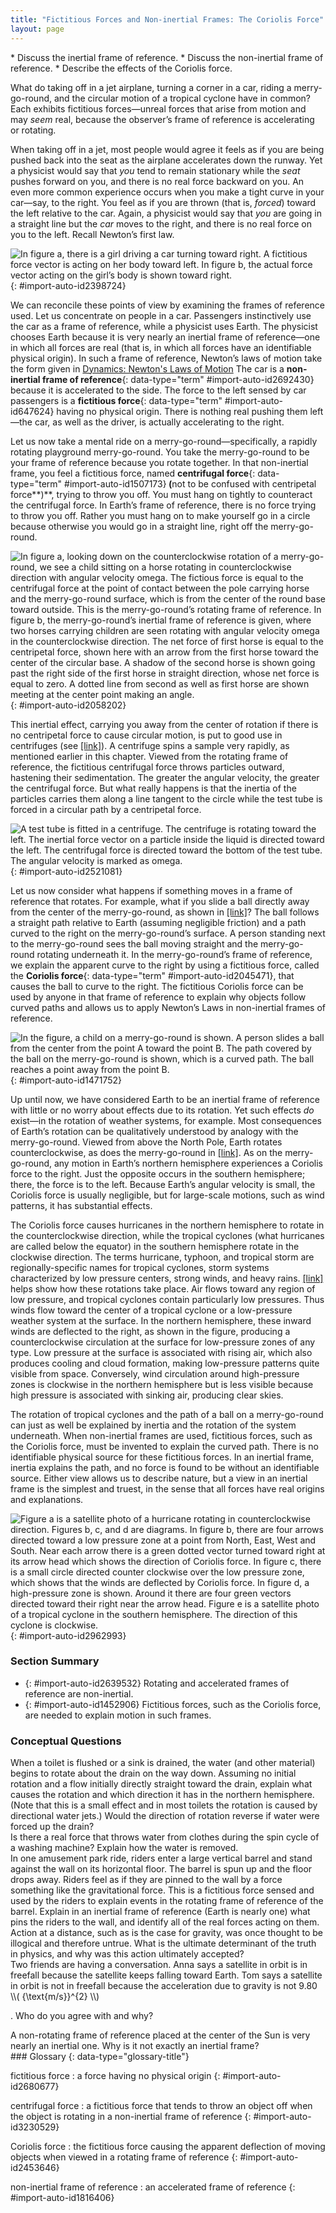 ```yaml
---
title: "Fictitious Forces and Non-inertial Frames: The Coriolis Force"
layout: page
---
```



<div data-type="abstract" markdown="1">
* Discuss the inertial frame of reference.
* Discuss the non-inertial frame of reference.
* Describe the effects of the Coriolis force.

</div>

What do taking off in a jet airplane, turning a corner in a car, riding a merry-go-round, and the circular motion of a tropical cyclone have in common? Each exhibits fictitious forces—unreal forces that arise from motion and may *seem* real, because the observer’s frame of reference is accelerating or rotating.

When taking off in a jet, most people would agree it feels as if you are being pushed back into the seat as the airplane accelerates down the runway. Yet a physicist would say that *you* tend to remain stationary while the *seat* pushes forward on you, and there is no real force backward on you. An even more common experience occurs when you make a tight curve in your car—say, to the right. You feel as if you are thrown (that is, *forced*) toward the left relative to the car. Again, a physicist would say that *you* are going in a straight line but the *car* moves to the right, and there is no real force on you to the left. Recall Newton’s first law.

 ![In figure a, there is a girl driving a car turning toward right. A fictitious force vector is acting on her body toward left. In figure b, the actual force vector acting on the girl&#x2019;s body is shown toward right.](../resources/Figure_07_04_01a.jpg "(a) The car driver feels herself forced to the left relative to the car when she makes a right turn. This is a fictitious force arising from the use of the car as a frame of reference. (b) In the Earth&#x2019;s frame of reference, the driver moves in a straight line, obeying Newton&#x2019;s first law, and the car moves to the right. There is no real force to the left on the driver relative to Earth. There is a real force to the right on the car to make it turn."){: #import-auto-id2398724}

We can reconcile these points of view by examining the frames of reference used. Let us concentrate on people in a car. Passengers instinctively use the car as a frame of reference, while a physicist uses Earth. The physicist chooses Earth because it is very nearly an inertial frame of reference—one in which all forces are real (that is, in which all forces have an identifiable physical origin). In such a frame of reference, Newton’s laws of motion take the form given in [Dynamics: Newton\'s Laws of Motion](/contents/m42129) The car is a **non-inertial frame of reference**{: data-type="term" #import-auto-id2692430} because it is accelerated to the side. The force to the left sensed by car passengers is a **fictitious force**{: data-type="term" #import-auto-id647624} having no physical origin. There is nothing real pushing them left—the car, as well as the driver, is actually accelerating to the right.

Let us now take a mental ride on a merry-go-round—specifically, a rapidly rotating playground merry-go-round. You take the merry-go-round to be your frame of reference because you rotate together. In that non-inertial frame, you feel a fictitious force, named **centrifugal force**{: data-type="term" #import-auto-id1507173}<strong> (</strong>not to be confused with centripetal force**)**, trying to throw you off. You must hang on tightly to counteract the centrifugal force. In Earth’s frame of reference, there is no force trying to throw you off. Rather you must hang on to make yourself go in a circle because otherwise you would go in a straight line, right off the merry-go-round.

 ![In figure a, looking down on the counterclockwise rotation of a merry-go-round, we see a child sitting on a horse rotating in counterclockwise direction with angular velocity omega. The fictious force is equal to the centrifugal force at the point of contact between the pole carrying horse and the merry-go-round surface, which is from the center of the round base toward outside. This is the merry-go-round&#x2019;s rotating frame of reference. In figure b, the merry-go-round&#x2019;s inertial frame of reference is given, where two horses carrying children are seen rotating with angular velocity omega in the counterclockwise direction. The net force of first horse is equal to the centripetal force, shown here with an arrow from the first horse toward the center of the circular base. A shadow of the second horse is shown going past the right side of the first horse in straight direction, whose net force is equal to zero. A dotted line from second as well as first horse are shown meeting at the center point making an angle.](../resources/Figure_07_04_02a.jpg "(a) A rider on a merry-go-round feels as if he is being thrown off. This fictitious force is called the centrifugal force&#x2014;it explains the rider&#x2019;s motion in the rotating frame of reference.  (b) In an inertial frame of reference and according to Newton&#x2019;s laws, it is his inertia that carries him off and not a real force (the  unshaded rider has Fnet=0 size 12{F rSub { size 8{&quot;net&quot;} } =0} {} and heads in a straight line). A real force, Fcentripetal size 12{F rSub { size 8{&quot;centripetal&quot;} } } {}, is needed to cause a circular path. "){: #import-auto-id2058202}

This inertial effect, carrying you away from the center of rotation if there is no centripetal force to cause circular motion, is put to good use in centrifuges (see [\[link\]](#import-auto-id2521081)). A centrifuge spins a sample very rapidly, as mentioned earlier in this chapter. Viewed from the rotating frame of reference, the fictitious centrifugal force throws particles outward, hastening their sedimentation. The greater the angular velocity, the greater the centrifugal force. But what really happens is that the inertia of the particles carries them along a line tangent to the circle while the test tube is forced in a circular path by a centripetal force.

 ![A test tube is fitted in a centrifuge. The centrifuge is rotating toward the left. The inertial force vector on a particle inside the liquid is directed toward the left. The  centrifugal force is directed toward the bottom of the test tube. The angular velocity is marked as omega.](../resources/Figure_07_04_03a.jpg "Centrifuges use inertia to perform their task. Particles in the fluid sediment come out because their inertia carries them away from the center of rotation. The large angular velocity of the centrifuge quickens the sedimentation. Ultimately, the particles will come into contact with the test tube walls, which will then supply the centripetal force needed to make them move in a circle of constant radius."){: #import-auto-id2521081}

Let us now consider what happens if something moves in a frame of reference that rotates. For example, what if you slide a ball directly away from the center of the merry-go-round, as shown in [\[link\]](#import-auto-id1471752)? The ball follows a straight path relative to Earth (assuming negligible friction) and a path curved to the right on the merry-go-round’s surface. A person standing next to the merry-go-round sees the ball moving straight and the merry-go-round rotating underneath it. In the merry-go-round’s frame of reference, we explain the apparent curve to the right by using a fictitious force, called the **Coriolis force**{: data-type="term" #import-auto-id2045471}, that causes the ball to curve to the right. The fictitious Coriolis force can be used by anyone in that frame of reference to explain why objects follow curved paths and allows us to apply Newton’s Laws in non-inertial frames of reference.

![In the figure, a child on a merry-go-round is shown. A person slides a ball from the center from the point A toward the point B. The path covered by the ball on the merry-go-round is shown, which is a curved path. The ball reaches a point away from the point B.](../resources/Figure_07_04_04a.jpg "Looking down on the counterclockwise rotation of a merry-go-round, we see that a ball slid straight toward the edge follows a path curved to the right. The person slides the ball toward point B, starting at point A. Both points rotate to the shaded positions (A&#x2019; and B&#x2019;) shown in the time that the ball follows the curved path in the rotating frame and a straight path in Earth&#x2019;s frame."){: #import-auto-id1471752}

Up until now, we have considered Earth to be an inertial frame of reference with little or no worry about effects due to its rotation. Yet such effects *do* exist—in the rotation of weather systems, for example. Most consequences of Earth’s rotation can be qualitatively understood by analogy with the merry-go-round. Viewed from above the North Pole, Earth rotates counterclockwise, as does the merry-go-round in [\[link\]](#import-auto-id1471752). As on the merry-go-round, any motion in Earth’s northern hemisphere experiences a Coriolis force to the right. Just the opposite occurs in the southern hemisphere; there, the force is to the left. Because Earth’s angular velocity is small, the Coriolis force is usually negligible, but for large-scale motions, such as wind patterns, it has substantial effects.

The Coriolis force causes hurricanes in the northern hemisphere to rotate in the counterclockwise direction, while the tropical cyclones (what hurricanes are called below the equator) in the southern hemisphere rotate in the clockwise direction. The terms hurricane, typhoon, and tropical storm are regionally-specific names for tropical cyclones, storm systems characterized by low pressure centers, strong winds, and heavy rains. [\[link\]](#import-auto-id2962993) helps show how these rotations take place. Air flows toward any region of low pressure, and tropical cyclones contain particularly low pressures. Thus winds flow toward the center of a tropical cyclone or a low-pressure weather system at the surface. In the northern hemisphere, these inward winds are deflected to the right, as shown in the figure, producing a counterclockwise circulation at the surface for low-pressure zones of any type. Low pressure at the surface is associated with rising air, which also produces cooling and cloud formation, making low-pressure patterns quite visible from space. Conversely, wind circulation around high-pressure zones is clockwise in the northern hemisphere but is less visible because high pressure is associated with sinking air, producing clear skies.

The rotation of tropical cyclones and the path of a ball on a merry-go-round can just as well be explained by inertia and the rotation of the system underneath. When non-inertial frames are used, fictitious forces, such as the Coriolis force, must be invented to explain the curved path. There is no identifiable physical source for these fictitious forces. In an inertial frame, inertia explains the path, and no force is found to be without an identifiable source. Either view allows us to describe nature, but a view in an inertial frame is the simplest and truest, in the sense that all forces have real origins and explanations.

 ![Figure a is a satellite photo of a hurricane rotating in counterclockwise direction. Figures b, c, and d are diagrams. In figure b, there are four arrows directed toward a low pressure zone at a point from North, East, West and South. Near each arrow there is a green dotted vector turned toward right at its arrow head which shows the direction of Coriolis force. In figure c, there is a small circle directed counter clockwise over the low pressure zone, which shows that the winds are deflected by Coriolis force. In figure d, a high-pressure zone is shown. Around it there are four green vectors directed toward their right near the arrow head. Figure e is a satellite photo of a tropical cyclone in the southern hemisphere. The direction of this cyclone is clockwise.](../resources/Figure_07_04_05a.jpg "(a) The counterclockwise rotation of this northern hemisphere hurricane is a major consequence of the Coriolis force. (credit: NASA)  (b) Without the Coriolis force, air would flow straight into a low-pressure zone, such as that found in tropical cyclones.  (c) The Coriolis force deflects the winds to the right, producing a counterclockwise rotation. (d) Wind flowing away from a high-pressure zone is also deflected to the right, producing a clockwise rotation.  (e) The opposite direction of rotation is produced by the Coriolis force in the southern hemisphere, leading to tropical cyclones. (credit: NASA)"){: #import-auto-id2962993}

### Section Summary

* {: #import-auto-id2639532} Rotating and accelerated frames of reference are non-inertial.
* {: #import-auto-id1452906} Fictitious forces, such as the Coriolis force, are needed to explain motion in such frames.

### Conceptual Questions

<div data-type="exercise" data-element-type="conceptual-questions">
<div data-type="problem" markdown="1">
When a toilet is flushed or a sink is drained, the water (and other material) begins to rotate about the drain on the way down. Assuming no initial rotation and a flow initially directly straight toward the drain, explain what causes the rotation and which direction it has in the northern hemisphere. (Note that this is a small effect and in most toilets the rotation is caused by directional water jets.) Would the direction of rotation reverse if water were forced up the drain?

</div>
</div>

<div data-type="exercise" data-element-type="conceptual-questions">
<div data-type="problem" markdown="1">
Is there a real force that throws water from clothes during the spin cycle of a washing machine? Explain how the water is removed.

</div>
</div>

<div data-type="exercise" data-element-type="conceptual-questions">
<div data-type="problem" markdown="1">
In one amusement park ride, riders enter a large vertical barrel and stand against the wall on its horizontal floor. The barrel is spun up and the floor drops away. Riders feel as if they are pinned to the wall by a force something like the gravitational force. This is a fictitious force sensed and used by the riders to explain events in the rotating frame of reference of the barrel. Explain in an inertial frame of reference (Earth is nearly one) what pins the riders to the wall, and identify all of the real forces acting on them.

</div>
</div>

<div data-type="exercise" data-element-type="conceptual-questions">
<div data-type="problem" markdown="1">
Action at a distance, such as is the case for gravity, was once thought to be illogical and therefore untrue. What is the ultimate determinant of the truth in physics, and why was this action ultimately accepted?

</div>
</div>

<div data-type="exercise" data-element-type="conceptual-questions">
<div data-type="problem" markdown="1">
Two friends are having a conversation. Anna says a satellite in orbit is in freefall because the satellite keeps falling toward Earth. Tom says a satellite in orbit is not in freefall because the acceleration due to gravity is not 9.80  \\( {\text{m/s}}^{2} \\) 

. Who do you agree with and why?

</div>
</div>

<div data-type="exercise" data-element-type="conceptual-questions">
<div data-type="problem" markdown="1">
A non-rotating frame of reference placed at the center of the Sun is very nearly an inertial one. Why is it not exactly an inertial frame?

</div>
</div>

<div data-type="glossary" markdown="1">
### Glossary
{: data-type="glossary-title"}

fictitious force
: a force having no physical origin
{: #import-auto-id2680677}

centrifugal force
: a fictitious force that tends to throw an object off when the object is rotating in a non-inertial frame of reference
{: #import-auto-id3230529}

Coriolis force
: the fictitious force causing the apparent deflection of moving objects when viewed in a rotating frame of reference
{: #import-auto-id2453646}

non-inertial frame of reference
: an accelerated frame of reference
{: #import-auto-id1816406}

</div>

